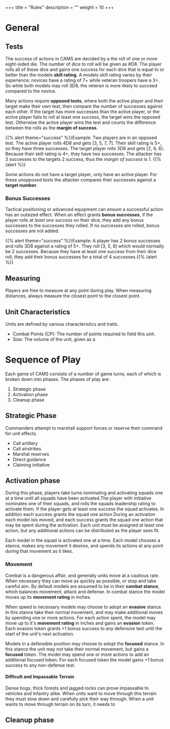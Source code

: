 +++
title = "Rules"
description = ""
weight = 10
+++

# General

## Tests
The success of actions in CAMS are decided by a the roll of one or more eight-sided die. The number of dice to roll will be given as #D8. The player rolls all of these dice and gains one success for each dice that is equal to or better than the models __skill rating__. A models skill rating varies by their experience; novices have a rating of 7+ while veteran troopers have a 3+. So while both models may roll 3D8, the veteran is more likely to succeed compared to the novice.

Many actions require __opposed tests__, where both the active player and their target make their own test, then compare the number of successes against each other. If the target has more successes than the active player, or the active player fails to roll at least one success, the target wins the opposed test. Otherwise the active player wins the test and counts the difference between the rolls as the __margin of success__.

{{% alert theme="success" %}}Example: Two players are in an opposed test. The active player rolls 4D8 and gets [3, 5, 7, 7]. Their skill rating is 5+, so they have three successes. The target player rolls 3D8 and gets [2, 6, 6]. Because their skill rating is 4+, they have two successes. The attacker has 3 successes to the targets 2 success, thus the _margin of success_ is 1. {{% /alert %}}

Some actions do not have a target player, only have an active player. For these _unopposed tests_ the attacker compares their successes against a __target number__. 

### Bonus Successes
Tactical positioning or advanced equipment can ensure a successful action has an outsized effect. When an effect grants __bonus successes__, if the player rolls at _least one success_ on their dice, they add any bonus successes to the successes they rolled. If no successes are rolled, bonus successes are not added.

{{% alert theme="success" %}}Example: A player has 2 bonus successes and rolls 3D8 against a rating of 5+. They roll [3, 5, 8] which would normally be 2 successes. Because they have at least one success from their dice roll, they add their bonus successes for a total of 4 successes.{{% /alert %}}

## Measuring
Players are free to measure at any point during play. When measuring distances, always measure the closest point to the closest point.

## Unit Characteristics
Units are defined by various characteristics and traits.

* Combat Points (CP): The number of points required to field this unit. 
* Size: The volume of the unit, given as a

# Sequence of Play
Each game of CAMS consists of a number of game turns, each of which is broken down into phases. The phases of play are:

1. Strategic phase
2. Activation phase
3. Cleanup phase

## Strategic Phase
Commanders attempt to marshall support forces or reserve their command for unit effects.

- Call artillery
- Call airstrikes
- Marshal reserves
- Direct guidance
- Claiming initiative

## Activation phase
During this phase, players take turns nominating and activating squads one at a time until all squads have been activated.The player with initiative nominates one of their squads, and rolls the squads leadership rating to activate them. If the player gets at least one success the squad activates. In addition each success grants the squad one action During an activation each model isis moved, and each success grants the squad one action that may be spent during the activation. Each unit must be assigned at least one action, but any additional actions can be distributed as the player sees fit.

Each model in the squad is activated one at a time. Each model chooses a stance, makes any movement it desires, and spends its actions at any point during that movement as it likes. 

### Movement
Combat is a dangerous affair, and generally units move at a cautious rate. When necessary they can move as quickly as possible, or stop and take careful aim. By default models are assumed to be in their __combat stance__, which balances movement, attack and defense. In combat stance the model moves up its __movement rating__ in inches. 

When speed is necessary models may choose to adopt an __evasive__ stance. In this stance take their normal movement, and may make additional moves by spending one or more actions. For each action spent, the model may move up to it's __movement rating__ in inches and gains an __evasion__ token. Each evasion token grants +1 bonus success to any defensive test until the start of the unit's next activation. 

Models in a defensible position may choose to adopt the __focused__ stance. In this stance the unit may not take their normal movement, but gains a __focused__ token. The model may spend one or more actions to add an additional focused token. For each focused token the model gains +1 bonus success to any non-defense test. 

#### Difficult and Impassable Terrain
Dense bogs, thick forests and jagged rocks can prove impassable to vehicles and infantry alike. When units want to move through this terrain they must slow down and carefully pick their way through. When a unit wants to move through terrain on its turn, it needs to 

## Cleanup phase

